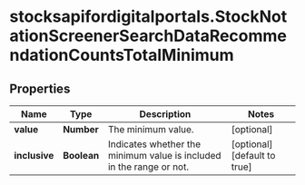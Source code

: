 # stocksapifordigitalportals.StockNotationScreenerSearchDataRecommendationCountsTotalMinimum

## Properties

Name | Type | Description | Notes
------------ | ------------- | ------------- | -------------
**value** | **Number** | The minimum value. | [optional] 
**inclusive** | **Boolean** | Indicates whether the minimum value is included in the range or not. | [optional] [default to true]



